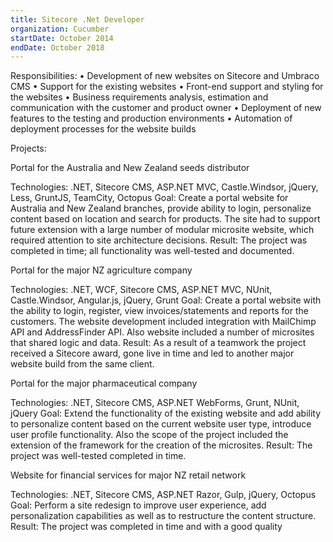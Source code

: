 ```yaml
---
title: Sitecore .Net Developer
organization: Cucumber
startDate: October 2014
endDate: October 2018
---
```


Responsibilities:
• Development of new websites on Sitecore and Umbraco CMS
• Support for the existing websites
• Front-end support and styling for the websites
• Business requirements analysis, estimation and communication with the customer and
product owner
• Deployment of new features to the testing and production environments
• Automation of deployment processes for the website builds

Projects:

Portal for the Australia and New Zealand seeds distributor

Technologies: .NET, Sitecore CMS, ASP.NET MVC, Castle.Windsor, jQuery, Less, GruntJS, TeamCity,
Octopus
Goal: Create a portal website for Australia and New Zealand branches, provide ability to login,
personalize content based on location and search for products. The site had to support future
extension with a large number of modular microsite website, which required attention to site
architecture decisions.
Result: The project was completed in time; all functionality was well-tested and documented.

Portal for the major NZ agriculture company

Technologies: .NET, WCF, Sitecore CMS, ASP.NET MVC, NUnit, Castle.Windsor, Angular.js, jQuery,
Grunt
Goal: Create a portal website with the ability to login, register, view invoices/statements and
reports for the customers. The website development included integration with MailChimp API
and AddressFinder API. Also website included a number of microsites that shared logic and data.
Result: As a result of a teamwork the project received a Sitecore award, gone live in time and led
to another major website build from the same client.

Portal for the major pharmaceutical company

Technologies: .NET, Sitecore CMS, ASP.NET WebForms, Grunt, NUnit, jQuery
Goal: Extend the functionality of the existing website and add ability to personalize content based
on the current website user type, introduce user profile functionality. Also the scope of the
project included the extension of the framework for the creation of the microsites.
Result: The project was well-tested completed in time.

Website for financial services for major NZ retail network

Technologies: .NET, Sitecore CMS, ASP.NET Razor, Gulp, jQuery, Octopus
Goal: Perform a site redesign to improve user experience, add personalization capabilities as well
as to restructure the content structure.
Result: The project was completed in time and with a good quality

